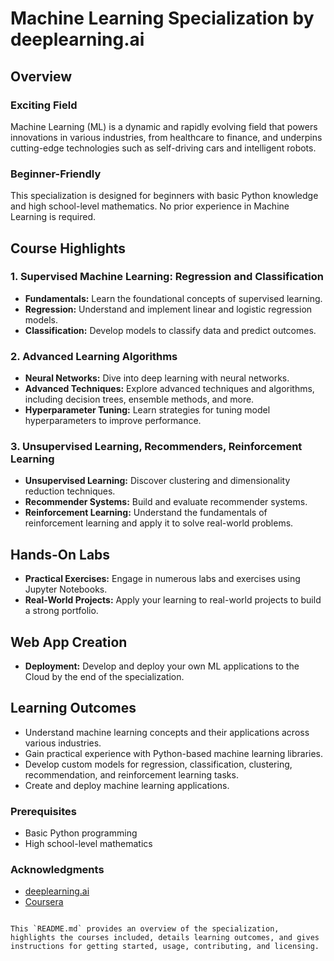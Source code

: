 # Machine Learning Specialization by deeplearning.ai

## Overview

### Exciting Field
Machine Learning (ML) is a dynamic and rapidly evolving field that powers innovations in various industries, from healthcare to finance, and underpins cutting-edge technologies such as self-driving cars and intelligent robots.

### Beginner-Friendly
This specialization is designed for beginners with basic Python knowledge and high school-level mathematics. No prior experience in Machine Learning is required.

## Course Highlights

### 1. Supervised Machine Learning: Regression and Classification
- **Fundamentals:** Learn the foundational concepts of supervised learning.
- **Regression:** Understand and implement linear and logistic regression models.
- **Classification:** Develop models to classify data and predict outcomes.

### 2. Advanced Learning Algorithms
- **Neural Networks:** Dive into deep learning with neural networks.
- **Advanced Techniques:** Explore advanced techniques and algorithms, including decision trees, ensemble methods, and more.
- **Hyperparameter Tuning:** Learn strategies for tuning model hyperparameters to improve performance.

### 3. Unsupervised Learning, Recommenders, Reinforcement Learning
- **Unsupervised Learning:** Discover clustering and dimensionality reduction techniques.
- **Recommender Systems:** Build and evaluate recommender systems.
- **Reinforcement Learning:** Understand the fundamentals of reinforcement learning and apply it to solve real-world problems.

## Hands-On Labs
- **Practical Exercises:** Engage in numerous labs and exercises using Jupyter Notebooks.
- **Real-World Projects:** Apply your learning to real-world projects to build a strong portfolio.

## Web App Creation
- **Deployment:** Develop and deploy your own ML applications to the Cloud by the end of the specialization.

## Learning Outcomes
- Understand machine learning concepts and their applications across various industries.
- Gain practical experience with Python-based machine learning libraries.
- Develop custom models for regression, classification, clustering, recommendation, and reinforcement learning tasks.
- Create and deploy machine learning applications.

### Prerequisites
- Basic Python programming
- High school-level mathematics

### Acknowledgments
- [deeplearning.ai](https://www.deeplearning.ai/)
- [Coursera](https://www.coursera.org/)
```

This `README.md` provides an overview of the specialization, highlights the courses included, details learning outcomes, and gives instructions for getting started, usage, contributing, and licensing.
